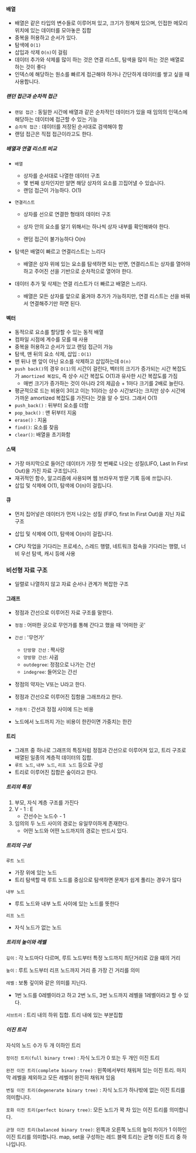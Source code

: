 #### 배열

- 배열은 같은 타입의 변수들로 이루어져 있고, 크기가 정해져 있으며, 인접한 메모리 위치에 있는 데이터를 모아놓은 집합
- 중복을 허용하고 순서가 있다.
- 탐색에 `O(1)`
- 삽입과 삭제 `O(n)`이 걸림
- 데이터 추가와 삭제를 많이 하는 것은 연결 리스트, 탐색을 많이 하는 것은 배열로 하는 것이 좋다
- 인덱스에 해당하는 원소를 빠르게 접근해야 하거나 간단하게 데이터를 쌓고 싶을 때 사용합니다.



##### 랜던 접근과 순차적 접근

- `랜덤 접근` : 동일한 시간에 배열과 같은 순차적인 데이터가 있을 때 임의의 인덱스에 해당하는 데이터에 접근할 수 있는 기능
- `순차적 접근` : 데이터를 저장된 순서대로 검색해야 함
- 랜덤 접근은 직접 접근이라고도 한다.

##### 배열과 연결 리스트 비교

- `배열`
  - 상자를 순서대로 나열한 데이터 구조
  - 몇 번째 상자인지만 알면 해당 상자의 요소를 끄집어낼 수 있습니다.
  - 랜덤 접근이 가능하다. O(1)

- `연결리스트`

  - 상자를 선으로 연결한 형태의 데이터 구조
  - 상자 안의 요소를 알기 위해서는 하나씩 상자 내부를 확인해봐야 한다.

  - 랜덤 접근이 불가능하다 O(n)

- 탐색은 배열이 빠르고 연결리스트는 느리다

  - 배열은 상자 위에 있는 요소를 탐색하면 되는 반면, 연결리스트는 상자를 열어야 하고 주어진 선을 기반으로 순차적으로 열어야 한다.

- 데이터 추가 및 삭제는 연결 리스트가 더 빠르고 배열은 느리다.

  - 배열은 모든 상자를 앞으로 옮겨야 추가가 가능하지만, 연결 리스트는 선을 바꿔서 연결해주기만 하면 된다.

#### 벡터

- 동적으로 요소를 할당할 수 있는 동적 배열
- 컴파일 시점에 계수를 모를 때 사용
- 중복을 허용하고 순서가 있고 랜덤 접근이 가능
- 탐색, 맨 뒤의 요소 삭제, 삽입 : `O(1)`
- 맨 뒤나 맨 앞이 아닌 요소를 삭제하고 삽입하는데 `O(n)`
- `push back()`의 경우 `O(1)`의 시간이 걸린다, 벡터의 크기가 증가되는 시간 복잡도가 `amortized 복잡도`, 즉 상수 시간 복잡도 O(1)과 유사한 시간 복잡도를 가짐
  - 매번 크기가 증가하는 것이 아니라 2의 제곱승 + 1마다 크기를 2배로 늘린다.
- 평균적으로 드는 비용이 3이고 이는 1이라는 상수 시간보다는 크지만 상수 시간에 가까운 amortized 복잡도를 가진다는 것을 알 수 있다. 그래서 O(1)
- `push_back()` : 뒤부터 요소를 더함
- `pop_back()` : 맨 뒤부터 지움
- `erase()` : 지움
- `find()`: 요소를 찾음
- `clear()`: 배열을 초기화함



#### 스택

- 가장 마지막으로 들어간 데이터가 가장 첫 번째로 나오는 성질(LIFO, Last In First Out)을 가진 자료 구조입니다. 
- 재귀적인 함수, 알고리즘에 사용되며 웹 브라우저 방문 기록 등에 쓰입니다. 
- 삽입 및 삭제에 O(1), 탐색에 O(n)이 걸립니다.

#### 큐

- 먼저 집어넣은 데이터가 먼저 나오는 성질 (FIFO, first In First Out)을 지닌 자료 구조
-  삽입 및 삭제에 O(1), 탐색에 O(n)이 걸립니다.

- CPU 작업을 기다리는 프로세스, 스레드 행렬, 네트워크 접속을 기다리는 행렬, 너비 우선 탐색, 캐시 등에 사용



### 비선형 자료 구조

- 일렬로 나열하지 않고 자료 순서나 관계가 복잡한 구조

#### 그래프

- 정점과 간선으로 이루어진 자료 구조를 말한다.

- `정점` : 어떠한 곳으로 무언가를 통해 간다고 했을 때 '어떠한 곳'
- `간선` : '무언가'
  - `단방향 간선` : 짝사랑
  - `양방향 간선`: 사귐
  - `outdegree`: 정점으로 나가는 간선
  - `indegree`: 들어오는 간선
- 정점의 약자는 V또는 U라고 한다.
- 정점과 간선으로 이루어진 집함을 그래프라고 한다.
- `가중치` : 간선과 정점 사이에 드는 비용
- 노드에서 노드까지 가는 비용이 한칸이면 가중치는 한칸



#### 트리

- 그래프 중 하나로 그래프의 특징처럼 정점과 간선으로 이루어져 있고, 트리 구조로 배열된 일종의 계층적 데이터의 집합.
- `루트 노드`, `내부 노드`, `리프 노드` 등으로 구성
- 트리로 이루어진 집합은 숲이라고 한다.



##### 트리의 특징

1. 부모, 자식 계층 구조를 가진다
2. V - 1 : E
   - 간선수는 노드수 - 1
3. 임의의 두 노드 사이의 경로는 유일무이하게 존재한다.
   - 어떤 노드와 어떤 노드까지의 경로는 반드시 있다.

##### 트리의 구성

`루트 노드`

- 가장 위에 있는 노드
- 트리 탐색할 때 루트 노드를 중심으로 탐색하면 문제가 쉽게 풀리는 경우가 많다

`내부 노드`

- 루트 노드와 내부 노트 사이에 있는 노드를 뜻한다

`리프 노드`

- 자식 노드가 없는 노드



##### 트리의 높이와 레벨

`깊이` : 각 노드마다 다르며, 루트 노드부터 특정 노드까지 최단거리로 갔을 떄의 거리

`높이` : 루트 노드부터 리프 노드까지 거리 중 가장 긴 거리를 의미

`레벨` : 보통 깊이와 같은 의미를 지닌다.

- 1번 노드를 0레벨이라고 하고 2번 노드, 3번 노드까지 레벨을 1레벨이라고 할 수 있다.

`서브트리` : 트리 내의 하위 집합. 트리 내에 있는 부분집합



##### 이진 트리

자식의 노드 수가 두 개 이하인 트리

`정이진 트리(full binary tree)` : 자식 노드가 0 또는 두 개인 이진 트리

`완전 이진 트리(complete binary tree)` : 왼쪽에서부터 채워져 있는 이진 트리. 마지막 레벨을 제외하고 모든 레벨이 완전히 채워져 있음

`변질 이진 트리(degenerate binary tree)` : 자식 노드가 하나밖에 없는 이진 트리를 의미합니다.

`포화 이진 트리(perfect binary tree)`: 모든 노드가 꽉 차 있는 이진 트리를 의미합니다.

`균형 이진 트리(balanced binary tree)`: 왼쪽과 오른쪽 노드의 높이 차이가 1 이하인 이진 트리를 의미합니다. map, set을 구성하는 레드 블랙 트리는 균형 이진 트리 중 하나입니다.

